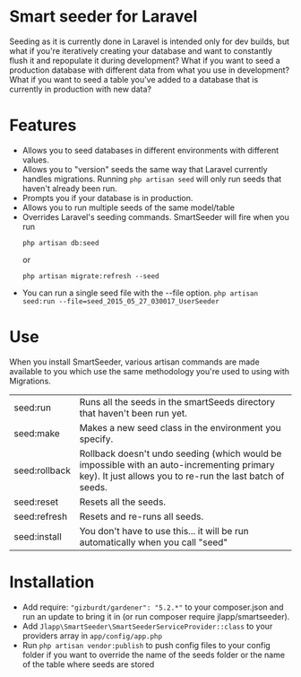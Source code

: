 # Smart seeder for Laravel

Seeding as it is currently done in Laravel is intended only for dev builds, but what if you're iteratively creating your database and want to constantly flush it and repopulate it during development? What if you want to seed a production database with different data from what you use in development? What if you want to seed a table you've added to a database that is currently in production with new data?

Features
========

- Allows you to seed databases in different environments with different values.
- Allows you to "version" seeds the same way that Laravel currently handles migrations. Running ```php artisan seed``` will only run seeds that haven't already been run.
- Prompts you if your database is in production.
- Allows you to run multiple seeds of the same model/table
- Overrides Laravel's seeding commands. SmartSeeder will fire when you run
    ```
    php artisan db:seed
    ```
     or
    ```
    php artisan migrate:refresh --seed
    ```
- You can run a single seed file with the --file option.
    ```php artisan seed:run --file=seed_2015_05_27_030017_UserSeeder```

Use
=====
When you install SmartSeeder, various artisan commands are made available to you which use the same methodology you're used to using with Migrations.

<table>
<tr><td>seed:run</td><td>Runs all the seeds in the smartSeeds directory that haven't been run yet.</td></tr>
<tr><td>seed:make</td><td>Makes a new seed class in the environment you specify.</td></tr>
<tr><td>seed:rollback</td><td>Rollback doesn't undo seeding (which would be impossible with an auto-incrementing primary key). It just allows you to re-run the last batch of seeds.</td></tr>
<tr><td>seed:reset</td><td>Resets all the seeds.</td></tr>
<tr><td>seed:refresh</td><td>Resets and re-runs all seeds.</td></tr>
<tr><td>seed:install</td><td>You don't have to use this... it will be run automatically when you call "seed"</td></tr>
</table>

Installation
============

- Add require: ```"gizburdt/gardener": "5.2.*"``` to your composer.json and run an update to bring it in (or run composer require jlapp/smartseeder).
- Add ```Jlapp\SmartSeeder\SmartSeederServiceProvider::class``` to your providers array in ```app/config/app.php```
- Run ```php artisan vendor:publish``` to push config files to your config folder if you want to override the name of the seeds folder or the name of the table where seeds are stored